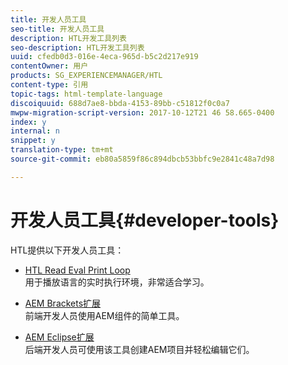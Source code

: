 ```yaml
---
title: 开发人员工具
seo-title: 开发人员工具
description: HTL开发工具列表
seo-description: HTL开发工具列表
uuid: cfedb0d3-016e-4eca-965d-b5c2d217e919
contentOwner: 用户
products: SG_EXPERIENCEMANAGER/HTL
content-type: 引用
topic-tags: html-template-language
discoiquuid: 688d7ae8-bbda-4153-89bb-c51812f0c0a7
mwpw-migration-script-version: 2017-10-12T21 46 58.665-0400
index: y
internal: n
snippet: y
translation-type: tm+mt
source-git-commit: eb80a5859f86c894dbcb53bbfc9e2841c48a7d98

---
```



# 开发人员工具{#developer-tools}

HTL提供以下开发人员工具：

* [HTL Read Eval Print Loop](https://github.com/Adobe-Marketing-Cloud/aem-htl-repl)\
   用于播放语言的实时执行环境，非常适合学习。

* [AEM Brackets扩展](https://helpx.adobe.com/experience-manager/6-4/sites/developing/using/aem-brackets.html)\
   前端开发人员使用AEM组件的简单工具。

* [AEM Eclipse扩展](https://helpx.adobe.com/experience-manager/6-4/sites/developing/using/aem-eclipse.html)\
   后端开发人员可使用该工具创建AEM项目并轻松编辑它们。

